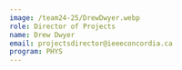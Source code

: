 ```yaml
---
image: /team24-25/DrewDwyer.webp
role: Director of Projects
name: Drew Dwyer
email: projectsdirector@ieeeconcordia.ca
program: PHYS
---
```


